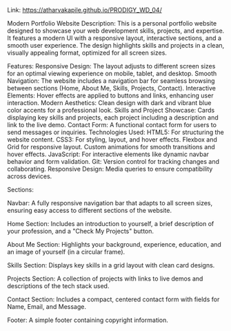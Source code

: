 Link: https://atharvakapile.github.io/PRODIGY_WD_04/

Modern Portfolio Website
Description:
This is a personal portfolio website designed to showcase your web development skills, projects, and expertise. It features a modern UI with a responsive layout, interactive sections, and a smooth user experience. The design highlights skills and projects in a clean, visually appealing format, optimized for all screen sizes.

Features:
Responsive Design: The layout adjusts to different screen sizes for an optimal viewing experience on mobile, tablet, and desktop.
Smooth Navigation: The website includes a navigation bar for seamless browsing between sections (Home, About Me, Skills, Projects, Contact).
Interactive Elements: Hover effects are applied to buttons and links, enhancing user interaction.
Modern Aesthetics: Clean design with dark and vibrant blue color accents for a professional look.
Skills and Project Showcase: Cards displaying key skills and projects, each project including a description and link to the live demo.
Contact Form: A functional contact form for users to send messages or inquiries.
Technologies Used:
HTML5: For structuring the website content.
CSS3: For styling, layout, and hover effects.
Flexbox and Grid for responsive layout.
Custom animations for smooth transitions and hover effects.
JavaScript: For interactive elements like dynamic navbar behavior and form validation.
Git: Version control for tracking changes and collaborating.
Responsive Design: Media queries to ensure compatibility across devices.

Sections:

Navbar:
A fully responsive navigation bar that adapts to all screen sizes, ensuring easy access to different sections of the website.

Home Section:
Includes an introduction to yourself, a brief description of your profession, and a "Check My Projects" button.

About Me Section:
Highlights your background, experience, education, and an image of yourself (in a circular frame).

Skills Section:
Displays key skills in a grid layout with clean card designs.

Projects Section:
A collection of projects with links to live demos and descriptions of the tech stack used.

Contact Section:
Includes a compact, centered contact form with fields for Name, Email, and Message.

Footer:
A simple footer containing copyright information.
